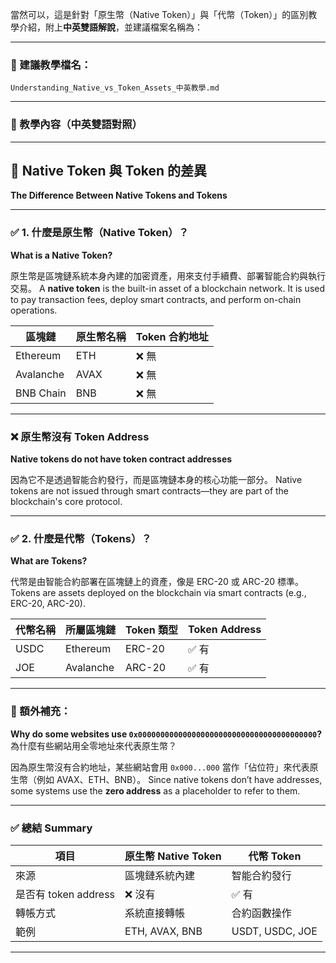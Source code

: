 當然可以，這是針對「原生幣（Native Token）」與「代幣（Token）」的區別教學介紹，附上**中英雙語解說**，並建議檔案名稱為：

---

### 📄 建議教學檔名：

```
Understanding_Native_vs_Token_Assets_中英教學.md
```

---

### 📘 教學內容（中英雙語對照）

---

## 🔹 Native Token 與 Token 的差異

**The Difference Between Native Tokens and Tokens**

---

### ✅ 1. 什麼是原生幣（Native Token）？

**What is a Native Token?**

原生幣是區塊鏈系統本身內建的加密資產，用來支付手續費、部署智能合約與執行交易。
A **native token** is the built-in asset of a blockchain network. It is used to pay transaction fees, deploy smart contracts, and perform on-chain operations.

| 區塊鏈       | 原生幣名稱 | Token 合約地址 |
| --------- | ----- | ---------- |
| Ethereum  | ETH   | ❌ 無        |
| Avalanche | AVAX  | ❌ 無        |
| BNB Chain | BNB   | ❌ 無        |

---

### ❌ 原生幣沒有 Token Address

**Native tokens do not have token contract addresses**

因為它不是透過智能合約發行，而是區塊鏈本身的核心功能一部分。
Native tokens are not issued through smart contracts—they are part of the blockchain's core protocol.

---

### ✅ 2. 什麼是代幣（Tokens）？

**What are Tokens?**

代幣是由智能合約部署在區塊鏈上的資產，像是 ERC-20 或 ARC-20 標準。
Tokens are assets deployed on the blockchain via smart contracts (e.g., ERC-20, ARC-20).

| 代幣名稱 | 所屬區塊鏈     | Token 類型 | Token Address |
| ---- | --------- | -------- | ------------- |
| USDC | Ethereum  | ERC-20   | ✅ 有           |
| JOE  | Avalanche | ARC-20   | ✅ 有           |

---

### 📌 額外補充：

**Why do some websites use `0x0000000000000000000000000000000000000000`?**
為什麼有些網站用全零地址來代表原生幣？

因為原生幣沒有合約地址，某些網站會用 `0x000...000` 當作「佔位符」來代表原生幣（例如 AVAX、ETH、BNB）。
Since native tokens don’t have addresses, some systems use the **zero address** as a placeholder to refer to them.

---

### ✅ 總結 Summary

| 項目                | 原生幣 Native Token | 代幣 Token        |
| ----------------- | ---------------- | --------------- |
| 來源                | 區塊鏈系統內建          | 智能合約發行          |
| 是否有 token address | ❌ 沒有             | ✅ 有             |
| 轉帳方式              | 系統直接轉帳           | 合約函數操作          |
| 範例                | ETH, AVAX, BNB   | USDT, USDC, JOE |

---



